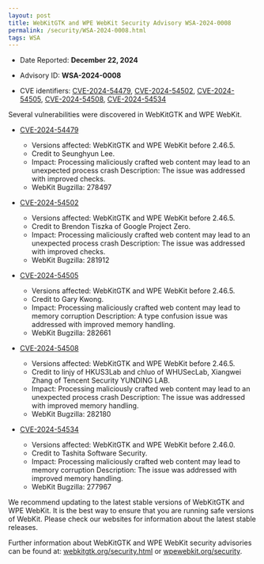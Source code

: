 ```yaml
---
layout: post
title: WebKitGTK and WPE WebKit Security Advisory WSA-2024-0008
permalink: /security/WSA-2024-0008.html
tags: WSA
---
```


* Date Reported: **December 22, 2024**

* Advisory ID: **WSA-2024-0008**

* CVE identifiers: [CVE-2024-54479](#CVE-2024-54479), [CVE-2024-54502](#CVE-2024-54502), [CVE-2024-54505](#CVE-2024-54505), [CVE-2024-54508](#CVE-2024-54508), [CVE-2024-54534](#CVE-2024-54534)


Several vulnerabilities were discovered in WebKitGTK and WPE WebKit.

* <a name='CVE-2024-54479' href='https://cve.mitre.org/cgi-bin/cvename.cgi?name=CVE-2024-54479'>CVE-2024-54479</a>
  * Versions affected: WebKitGTK and WPE WebKit before 2.46.5.
  * Credit to Seunghyun Lee.
  * Impact: Processing maliciously crafted web content may lead to an unexpected process
    crash Description: The issue was addressed with improved checks.
  * WebKit Bugzilla: 278497

* <a name='CVE-2024-54502' href='https://cve.mitre.org/cgi-bin/cvename.cgi?name=CVE-2024-54502'>CVE-2024-54502</a>
  * Versions affected: WebKitGTK and WPE WebKit before 2.46.5.
  * Credit to Brendon Tiszka of Google Project Zero.
  * Impact: Processing maliciously crafted web content may lead to an unexpected process
    crash Description: The issue was addressed with improved checks.
  * WebKit Bugzilla: 281912

* <a name='CVE-2024-54505' href='https://cve.mitre.org/cgi-bin/cvename.cgi?name=CVE-2024-54505'>CVE-2024-54505</a>
  * Versions affected: WebKitGTK and WPE WebKit before 2.46.5.
  * Credit to Gary Kwong.
  * Impact: Processing maliciously crafted web content may lead to memory corruption
    Description: A type confusion issue was addressed with improved memory handling.
  * WebKit Bugzilla: 282661

* <a name='CVE-2024-54508' href='https://cve.mitre.org/cgi-bin/cvename.cgi?name=CVE-2024-54508'>CVE-2024-54508</a>
  * Versions affected: WebKitGTK and WPE WebKit before 2.46.5.
  * Credit to linjy of HKUS3Lab and chluo of WHUSecLab, Xiangwei Zhang of Tencent Security YUNDING
    LAB.
  * Impact: Processing maliciously crafted web content may lead to an unexpected process
    crash Description: The issue was addressed with improved memory handling.
  * WebKit Bugzilla: 282180

* <a name='CVE-2024-54534' href='https://cve.mitre.org/cgi-bin/cvename.cgi?name=CVE-2024-54534'>CVE-2024-54534</a>
  * Versions affected: WebKitGTK and WPE WebKit before 2.46.0.
  * Credit to Tashita Software Security.
  * Impact: Processing maliciously crafted web content may lead to memory corruption
    Description: The issue was addressed with improved memory handling.
  * WebKit Bugzilla: 277967

We recommend updating to the latest stable versions of WebKitGTK and WPE WebKit. It is the
best way to ensure that you are running safe versions of WebKit. Please check our websites
for information about the latest stable releases.

Further information about WebKitGTK and WPE WebKit security advisories can be found at:
[webkitgtk.org/security.html](https://webkitgtk.org/security.html) or
[wpewebkit.org/security](https://wpewebkit.org/security).
